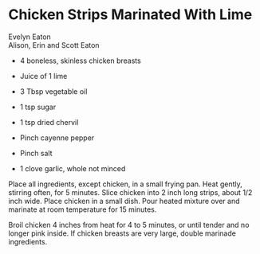 # Chicken Strips Marinated With Lime

Evelyn Eaton<br/>
Alison, Erin and Scott Eaton

- 4 boneless, skinless chicken breasts
- Juice of 1 lime
- 3 Tbsp vegetable oil
- 1 tsp sugar

- 1 tsp dried chervil
- Pinch cayenne pepper
- Pinch salt
- 1 clove garlic, whole not minced

Place all ingredients, except chicken, in a small frying pan. Heat gently, stirring often, for 5 minutes. Slice chicken into 2 inch long strips, about 1/2 inch wide. Place chicken in a small dish. Pour heated mixture over and marinate at room temperature for 15 minutes.

Broil chicken 4 inches from heat for 4 to 5 minutes, or until tender and no longer pink inside. If chicken breasts are very large, double marinade ingredients.